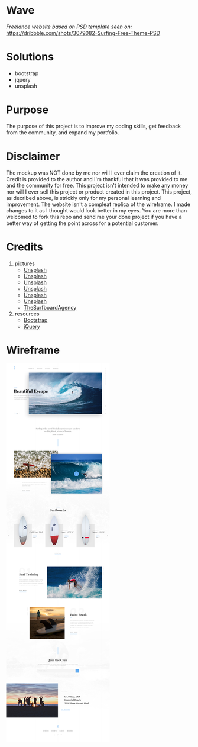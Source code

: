 # Wave
*Freelance website based on PSD template seen on:* https://dribbble.com/shots/3079082-Surfing-Free-Theme-PSD

# Solutions
- bootstrap
- jquery
- unsplash

# Purpose
The purpose of this project is to improve my coding skills, get feedback from the community, and expand my portfolio.

# Disclaimer
The mockup was NOT done by me nor will I ever claim the creation of it. Credit is provided to the author and I'm thankful that it was provided to me and the community for free. This project isn't intended to make any money nor will I ever sell this project or product created in this project. This project, as decribed above, is strickly only for my personal learning and improvement. The website isn't a compleat replica of the wireframe. I made changes to it as I thought would look better in my eyes. You are more than welcomed to fork this repo and send me your done project if you have a better way of getting the point across for a potential customer.

# Credits

1. pictures
   * [Unsplash](https://unsplash.com/photos/AZMmUy2qL6A)
   * [Unsplash](https://unsplash.com/photos/faeDxDVtGNA)
   * [Unsplash](https://unsplash.com/photos/9_Wqa2r9bME)
   * [Unsplash](https://unsplash.com/photos/1CxphuiFS7Y)
   * [Unsplash](https://unsplash.com/photos/jIsKN9vlu6w)
   * [Unsplash](https://unsplash.com/search/surf?photo=9oU9-PREN90)
   * [TheSurfboardAgency](http://surfboardagency.com/) 
2. resources
   * [Bootstrap](http://getbootstrap.com/)
   * [jQuery](https://jquery.com/)

# Wireframe
![Wireframe](https://github.com/chef-danny-d/wave/blob/master/img/wave.jpg "Wireframe")

